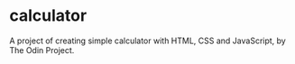 # calculator
A project of creating simple calculator with HTML, CSS and JavaScript, by The Odin Project.

